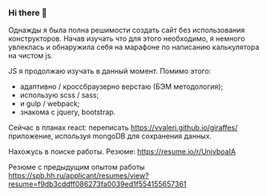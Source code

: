 ### Hi there 👋

Однажды я была полна решимости создать сайт без использования конструкторов. Начав изучать что для этого необходимо, я немного увлеклась и обнаружила себя на марафоне по написанию калькулятора на чистом js.

JS я продолжаю изучать в данный момент. Помимо этого:
- адаптивно / кроссбраузерно верстаю (БЭМ методология);
- использую scss / sass;
- и gulp / webpack;
- знакома с jquery, bootstrap.

Сейчас в планах react: переписать https://vvaleri.github.io/giraffes/ приложение, используя mongoDB для сохранения данных.

Нахожусь в поиске работы. 
Резюме: https://resume.io/r/UnjvboaIA

Резюме с предыдущим опытом работы https://spb.hh.ru/applicant/resumes/view?resume=f9db3cddff086273fa0039ed1f554155657361

<!--
**vvaleri/vvaleri** is a ✨ _special_ ✨ repository because its `README.md` (this file) appears on your GitHub profile.

Here are some ideas to get you started:

- 🔭 I’m currently working on ...
- 🌱 I’m currently learning ...
- 👯 I’m looking to collaborate on ...
- 🤔 I’m looking for help with ...
- 💬 Ask me about ...
- 📫 How to reach me: ...
- 😄 Pronouns: ...
- ⚡ Fun fact: ...
-->

